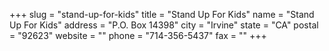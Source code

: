 +++
slug = "stand-up-for-kids"
title = "Stand Up For Kids"
name = "Stand Up For Kids"
address = "P.O. Box 14398"
city = "Irvine"
state = "CA"
postal = "92623"
website = ""
phone = "714-356-5437"
fax = ""
+++
